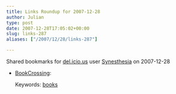 ```yaml
---
title: Links Roundup for 2007-12-28
author: Julian
type: post
date: 2007-12-28T17:05:02+00:00
slug: links-287 
aliases: ["/2007/12/28/links-287"]

---
```

Shared bookmarks for [del.icio.us][1] user  [Synesthesia][2] on 2007-12-28

  * [BookCrossing][3]:
  
       
    Keywords: [books][4]

 [1]: https://del.icio.us/
 [2]: https://del.icio.us/synesthesia
 [3]: https://www.bookcrossing.com/ "https://www.bookcrossing.com/"
 [4]: https://del.icio.us/synesthesia/books